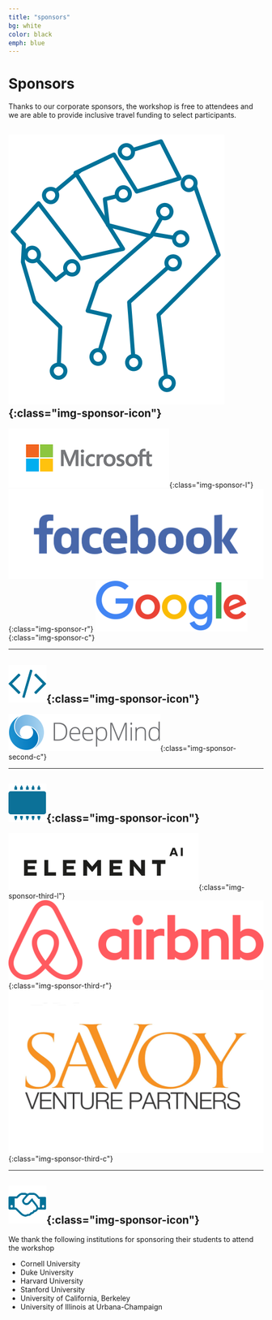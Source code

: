 ```yaml
---
title: "sponsors"
bg: white
color: black
emph: blue
---
```


# Sponsors

Thanks to our corporate sponsors, the workshop is free to attendees and we are able to provide inclusive travel funding to select participants.

## ![Black Power in AI](img/blackinai.png){:class="img-sponsor-icon"}

![Microsoft](img/microsoft.png){:class="img-sponsor-l"}
![Facebook](img/facebook.jpg){:class="img-sponsor-r"}
![Google](img/google.png){:class="img-sponsor-c"}

<hr>

##  ![System](img/fa-code.png){:class="img-sponsor-icon"}

![DeepMind](img/deepmind.png){:class="img-sponsor-second-c"} 

<hr>

##  ![Component](img/fa-chip.png){:class="img-sponsor-icon"}  

![ElementAI](img/elementai.png){:class="img-sponsor-third-l"}
![Airbnb](img/airbnb.png){:class="img-sponsor-third-r"}  
![Savoy Venture Partners](img/savoy.jpg){:class="img-sponsor-third-c"}

<hr>


## ![Supporters](img/fa-handshake.png){:class="img-sponsor-icon"}  

We thank the following institutions  for sponsoring their students to attend the  workshop
 
 - Cornell University
 - Duke University
 - Harvard University
 - Stanford University
 - University of California, Berkeley
 - University of Illinois at Urbana-Champaign
